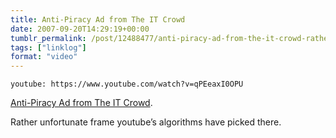 ```yaml
---
title: Anti-Piracy Ad from The IT Crowd
date: 2007-09-20T14:29:19+00:00
tumblr_permalink: /post/12488477/anti-piracy-ad-from-the-it-crowd-rather
tags: ["linklog"]
format: "video"
---
```


`youtube: https://www.youtube.com/watch?v=qPEeaxI0OPU`

[Anti-Piracy Ad from The IT Crowd](https://www.youtube.com/watch?v=qPEeaxI0OPU).

Rather unfortunate frame youtube&rsquo;s algorithms have picked there.
